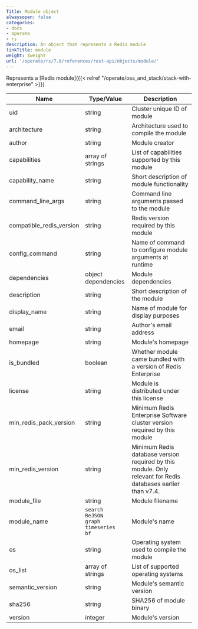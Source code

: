 ```yaml
---
Title: Module object
alwaysopen: false
categories:
- docs
- operate
- rs
description: An object that represents a Redis module
linkTitle: module
weight: $weight
url: '/operate/rs/7.8/references/rest-api/objects/module/'
---
```


Represents a [Redis module]({{< relref "/operate/oss_and_stack/stack-with-enterprise" >}}).

| Name | Type/Value | Description |
|------|------------|-------------|
| uid | string | Cluster unique ID of module |
| architecture | string | Architecture used to compile the module |
| author | string | Module creator |
| capabilities | array of strings | List of capabilities supported by this module |
| capability_name | string | Short description of module functionality |
| command_line_args | string | Command line arguments passed to the module |
| compatible_redis_version | string | Redis version required by this module |
| config_command | string | Name of command to configure module arguments at runtime |
| dependencies | object dependencies | Module dependencies |
| description | string | Short description of the module
| display_name | string | Name of module for display purposes |
| email | string | Author's email address |
| homepage | string | Module's homepage |
| is_bundled | boolean | Whether module came bundled with a version of Redis Enterprise |
| license | string | Module is distributed under this license
| min_redis_pack_version | string | Minimum Redis Enterprise Software cluster version required by this module |
| min_redis_version | string | Minimum Redis database version required by this module. Only relevant for Redis databases earlier than v7.4. |
| module_file | string | Module filename |
| module_name | `search`<br />`ReJSON`<br />`graph`<br />`timeseries`<br />`bf` | Module's name<br/> |
| os | string | Operating system used to compile the module |
| os_list | array of strings | List of supported operating systems |
| semantic_version | string | Module's semantic version |
| sha256 | string | SHA256 of module binary |
| version | integer | Module's version |
